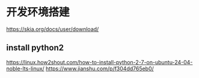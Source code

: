 # 开发环境搭建
https://skia.org/docs/user/download/


## install python2
https://linux.how2shout.com/how-to-install-python-2-7-on-ubuntu-24-04-noble-lts-linux/
https://www.jianshu.com/p/f304dd765eb0/


